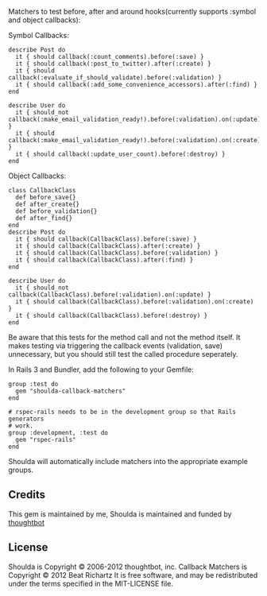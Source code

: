 Matchers to test before, after and around hooks(currently supports :symbol and object callbacks):
    
Symbol Callbacks:

    describe Post do
      it { should callback(:count_comments).before(:save) }
      it { should callback(:post_to_twitter).after(:create) }
      it { should callback(:evaluate_if_should_validate).before(:validation) }
      it { should callback(:add_some_convenience_accessors).after(:find) }
    end
    
    describe User do
      it { should_not callback(:make_email_validation_ready!).before(:validation).on(:update) }
      it { should callback(:make_email_validation_ready!).before(:validation).on(:create) }
      it { should callback(:update_user_count).before(:destroy) }
    end

Object Callbacks:

    class CallbackClass
      def before_save{}
      def after_create{}
      def before_validation{}
      def after_find{}
    end
    describe Post do
      it { should callback(CallbackClass).before(:save) }
      it { should callback(CallbackClass).after(:create) }
      it { should callback(CallbackClass).before(:validation) }
      it { should callback(CallbackClass).after(:find) }
    end
    
    describe User do
      it { should_not callback(CallbackClass).before(:validation).on(:update) }
      it { should callback(CallbackClass).before(:validation).on(:create) }
      it { should callback(CallbackClass).before(:destroy) }
    end

Be aware that this tests for the method call and not the method itself. It makes testing via triggering the callback events (validation, save) unnecessary, but you should still test the called procedure seperately.

In Rails 3 and Bundler, add the following to your Gemfile:

    group :test do
      gem "shoulda-callback-matchers"
    end

    # rspec-rails needs to be in the development group so that Rails generators
    # work.
    group :development, :test do
      gem "rspec-rails"
    end

Shoulda will automatically include matchers into the appropriate example groups.

## Credits

This gem is maintained by me,
Shoulda is maintained and funded by [thoughtbot](http://thoughtbot.com/community)

## License

Shoulda is Copyright © 2006-2012 thoughtbot, inc.
Callback Matchers is Copyright © 2012 Beat Richartz
It is free software, and may be redistributed under the terms specified in the MIT-LICENSE file.
